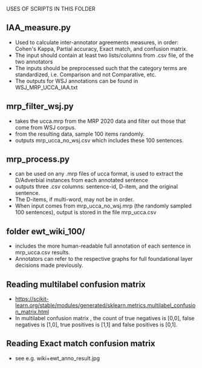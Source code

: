 USES OF SCRIPTS IN THIS FOLDER

## IAA_measure.py
- Used to calculate inter-annotator agreements measures, in order: Cohen's Kappa, Partial accuracy, Exact match, and confusion matrix.
- The input should contain at least two lists/columns from .csv file, of the two annotators
- The inputs should be preprocessed such that the category terms are standardized, i.e. Comparison and not Comparative, etc.
- The outputs for WSJ annotations can be found in WSJ_MRP_UCCA_IAA.txt

## mrp_filter_wsj.py
- takes the ucca.mrp from the MRP 2020 data and filter out those that come from WSJ corpus.
- from the resulting data, sample 100 items randomly.
- outputs mrp_ucca_no_wsj.csv which includes these 100 sentences.

## mrp_process.py
- can be used on any .mrp files of ucca format, is used to extract the D/Adverbial instances from each annotated sentence
- outputs three .csv columns: sentence-id, D-item, and the original sentence.
- The D-items, if multi-word, may not be in order.
- When input comes from mrp_ucca_no_wsj.mrp (the randomly sampled 100 sentences), output is stored in the file mrp_ucca.csv


## folder ewt_wiki_100/
- includes the more human-readable full annotation of each sentence in mrp_ucca.csv results.
- Annotators can refer to the respective graphs for full foundational layer decisions made previously.

## Reading multilabel confusion matrix
- https://scikit-learn.org/stable/modules/generated/sklearn.metrics.multilabel_confusion_matrix.html
- In multilabel confusion matrix , the count of true negatives is [0,0], false negatives is [1,0], true positives is [1,1] and false positives is [0,1].

## Reading Exact match confusion matrix
- see e.g. wiki+ewt_anno_result.jpg